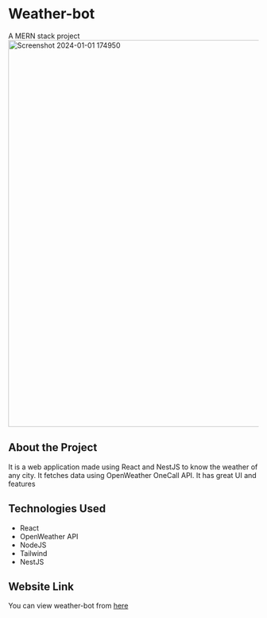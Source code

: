 # Weather-bot
A MERN stack project
<img width="778" alt="Screenshot 2024-01-01 174950" src="https://github.com/abhi4267/Weather-bot/assets/135379032/a7613c4f-cb97-4e56-9170-2ee833fcfd79">

## About the Project
It is a web application made using React and NestJS to know the weather of any city. It fetches data using OpenWeather OneCall API. It has great UI and features

## Technologies Used
* React
* OpenWeather API
* NodeJS
* Tailwind
* NestJS

## Website Link
You can view weather-bot from [here](https://telebot-front-8w71.vercel.app/)
